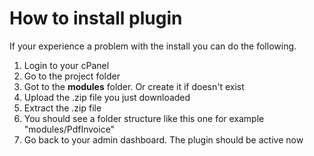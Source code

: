 # How to install plugin

If your experience a problem with the install you can do the following.

1. Login to your cPanel
2. Go to the project folder
3. Got to the **modules** folder. Or create it if doesn't exist
4. Upload the .zip file you just downloaded
5. Extract the .zip file
6. You should see a folder structure like this one for example "modules/PdfInvoice"
7. Go back to your admin dashboard. The plugin should be active now

